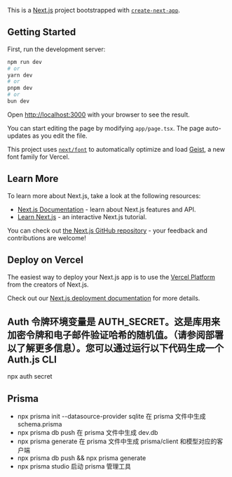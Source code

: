 This is a [Next.js](https://nextjs.org) project bootstrapped with [`create-next-app`](https://nextjs.org/docs/app/api-reference/cli/create-next-app).

## Getting Started

First, run the development server:

```bash
npm run dev
# or
yarn dev
# or
pnpm dev
# or
bun dev
```

Open [http://localhost:3000](http://localhost:3000) with your browser to see the result.

You can start editing the page by modifying `app/page.tsx`. The page auto-updates as you edit the file.

This project uses [`next/font`](https://nextjs.org/docs/app/building-your-application/optimizing/fonts) to automatically optimize and load [Geist](https://vercel.com/font), a new font family for Vercel.

## Learn More

To learn more about Next.js, take a look at the following resources:

- [Next.js Documentation](https://nextjs.org/docs) - learn about Next.js features and API.
- [Learn Next.js](https://nextjs.org/learn) - an interactive Next.js tutorial.

You can check out [the Next.js GitHub repository](https://github.com/vercel/next.js) - your feedback and contributions are welcome!

## Deploy on Vercel

The easiest way to deploy your Next.js app is to use the [Vercel Platform](https://vercel.com/new?utm_medium=default-template&filter=next.js&utm_source=create-next-app&utm_campaign=create-next-app-readme) from the creators of Next.js.

Check out our [Next.js deployment documentation](https://nextjs.org/docs/app/building-your-application/deploying) for more details.

## Auth 令牌环境变量是 AUTH_SECRET。这是库用来加密令牌和电子邮件验证哈希的随机值。（请参阅部署以了解更多信息）。您可以通过运行以下代码生成一个 Auth.js CLI

npx auth secret

## Prisma

- npx prisma init --datasource-provider sqlite 在 prisma 文件中生成 schema.prisma
- npx prisma db push 在 prisma 文件中生成 dev.db
- npx prisma generate 在 prisma 文件中生成 prisma/client 和模型对应的客户端
- npx prisma db push && npx prisma generate
- npx prisma studio 启动 prisma 管理工具
